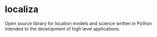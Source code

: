 # localiza
Open source library for location models and science written in Python intended to the development of high level applications.
